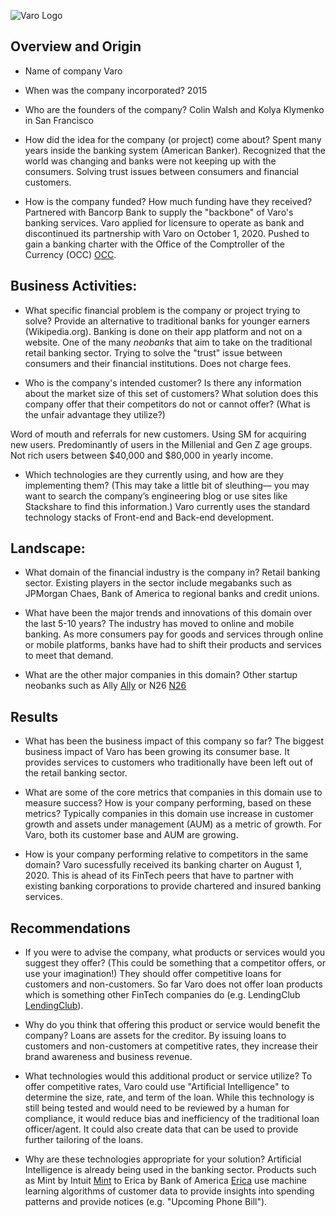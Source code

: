  
![Varo Logo](https://www.varomoney.com/wp-content/uploads/2019/11/varo-money-logo.jpg)
## Overview and Origin

* Name of company
Varo

* When was the company incorporated?
2015 

* Who are the founders of the company?
Colin Walsh and Kolya Klymenko in San Francisco

* How did the idea for the company (or project) come about?
Spent many years inside the banking system (American Banker). Recognized that the world was changing and banks were not keeping up with the consumers. Solving trust issues between consumers and financial customers. 

* How is the company funded? How much funding have they received?
Partnered with Bancorp Bank to supply the "backbone" of Varo's banking services. Varo applied for licensure to operate as bank and discontinued its partnership with Varo on October 1, 2020. Pushed to gain a banking charter with the Office of the Comptroller of the Currency (OCC) [OCC](https://occ.gov/news-issuances/news-releases/2020/nr-occ-2020-99.html). 


## Business Activities:

* What specific financial problem is the company or project trying to solve?
Provide an alternative to traditional banks for younger earners (Wikipedia.org). Banking is done on their app platform and not on a website. One of the many *neobanks* that aim to take on the traditional retail banking sector. Trying to solve the "trust" issue between consumers and their financial institutions. Does not charge fees. 

* Who is the company's intended customer?  Is there any information about the market size of this set of customers? What solution does this company offer that their competitors do not or cannot offer? (What is the unfair advantage they utilize?)

Word of mouth and referrals for new customers. Using SM for acquiring new users. Predominantly of users in the Millenial and Gen Z age groups. Not rich users between $40,000 and $80,000 in yearly income. 

* Which technologies are they currently using, and how are they implementing them? (This may take a little bit of sleuthing–– you may want to search the company’s engineering blog or use sites like Stackshare to find this information.)
Varo currently uses the standard technology stacks of Front-end and Back-end development. 

## Landscape:

* What domain of the financial industry is the company in?
Retail banking sector. Existing players in the sector include megabanks such as JPMorgan Chaes, Bank of America to regional banks and credit unions. 

* What have been the major trends and innovations of this domain over the last 5-10 years?
The industry has moved to online and mobile banking. As more consumers pay for goods and services through online or mobile platforms, banks have had to shift their products and services to meet that demand. 

* What are the other major companies in this domain?
Other startup neobanks such as Ally [Ally](https://www.ally.com) or N26 [N26](https://n26.com/en-us) 

## Results

* What has been the business impact of this company so far?
The biggest business impact of Varo has been growing its consumer base. It provides services to customers who traditionally have been left out of the retail banking sector. 

* What are some of the core metrics that companies in this domain use to measure success? How is your company performing, based on these metrics?
Typically companies in this domain use increase in customer growth and assets under management (AUM) as a metric of growth. For Varo, both its customer base and AUM are growing. 

* How is your company performing relative to competitors in the same domain?
Varo sucessfully received its banking charter on August 1, 2020. This is ahead of its FinTech peers that have to partner with existing banking corporations to provide chartered and insured banking services. 

## Recommendations

* If you were to advise the company, what products or services would you suggest they offer? (This could be something that a competitor offers, or use your imagination!)
 They should offer competitive loans for customers and non-customers. So far Varo does not offer loan products which is something other FinTech companies do (e.g. LendingClub [LendingClub](https://www.lendingclub.com)). 

* Why do you think that offering this product or service would benefit the company?
Loans are assets for the creditor. By issuing loans to customers and non-customers at competitive rates, they increase their brand awareness and business revenue. 

* What technologies would this additional product or service utilize?
To offer competitive rates, Varo could use "Artificial Intelligence" to determine the size, rate, and term of the loan. While this technology is still being tested and would need to be reviewed by a human for compliance, it would reduce bias and inefficiency of the traditional loan officer/agent. It could also create data that can be used to provide further tailoring of the loans. 

* Why are these technologies appropriate for your solution?
Artificial Intelligence is already being used in the banking sector. Products such as Mint by Intuit [Mint](https://mint.intuit.com) to Erica by Bank of America [Erica](https://promo.bankofamerica.com/erica/) use machine learning algorithms of customer data to provide insights into spending patterns and provide notices (e.g. "Upcoming Phone Bill"). 
